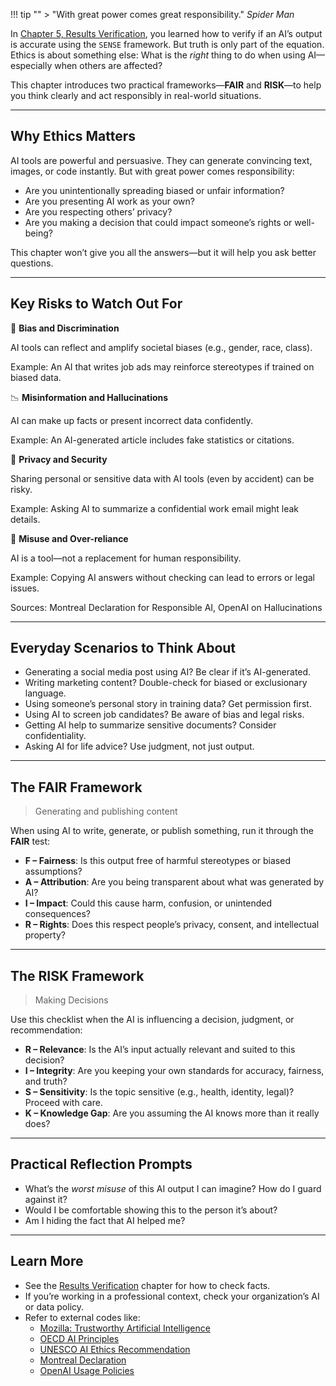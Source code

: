 !!! tip ""
    > "With great power comes great responsibility." _Spider Man_

In [Chapter 5, Results Verification](results_verification.md), you learned how to verify if an AI’s output is accurate using the `SENSE` framework. But truth is only part of the equation. Ethics is about something else: What is the _right_ thing to do when using AI—especially when others are affected?

This chapter introduces two practical frameworks—__FAIR__ and __RISK__—to help you think clearly and act responsibly in real-world situations.

---

## Why Ethics Matters

AI tools are powerful and persuasive. They can generate convincing text, images, or code instantly. But with great power comes responsibility:

- Are you unintentionally spreading biased or unfair information?
- Are you presenting AI work as your own?
- Are you respecting others’ privacy?
- Are you making a decision that could impact someone’s rights or well-being?

This chapter won’t give you all the answers—but it will help you ask better questions.

---

## Key Risks to Watch Out For

🤖 __Bias and Discrimination__

AI tools can reflect and amplify societal biases (e.g., gender, race, class).

Example: An AI that writes job ads may reinforce stereotypes if trained on biased data.

📉 __Misinformation and Hallucinations__

AI can make up facts or present incorrect data confidently.

Example: An AI-generated article includes fake statistics or citations.

🔐 __Privacy and Security__

Sharing personal or sensitive data with AI tools (even by accident) can be risky.

Example: Asking AI to summarize a confidential work email might leak details.

🧰 __Misuse and Over-reliance__

AI is a tool—not a replacement for human responsibility.

Example: Copying AI answers without checking can lead to errors or legal issues.

Sources: Montreal Declaration for Responsible AI, OpenAI on Hallucinations

---

## Everyday Scenarios to Think About

- Generating a social media post using AI? Be clear if it’s AI-generated.
- Writing marketing content? Double-check for biased or exclusionary language.
- Using someone’s personal story in training data? Get permission first.
- Using AI to screen job candidates? Be aware of bias and legal risks.
- Getting AI help to summarize sensitive documents? Consider confidentiality.
- Asking AI for life advice? Use judgment, not just output.

---

## The FAIR Framework

> Generating and publishing content

When using AI to write, generate, or publish something, run it through the __FAIR__ test:

- __F – Fairness__: Is this output free of harmful stereotypes or biased assumptions?
- __A – Attribution__: Are you being transparent about what was generated by AI?
- __I – Impact__: Could this cause harm, confusion, or unintended consequences?
- __R – Rights__: Does this respect people’s privacy, consent, and intellectual property?

---

## The RISK Framework

> Making Decisions

Use this checklist when the AI is influencing a decision, judgment, or recommendation:

- __R – Relevance__: Is the AI’s input actually relevant and suited to this decision?
- __I – Integrity__: Are you keeping your own standards for accuracy, fairness, and truth?
- __S – Sensitivity__: Is the topic sensitive (e.g., health, identity, legal)? Proceed with care.
- __K – Knowledge Gap__: Are you assuming the AI knows more than it really does?

---

## Practical Reflection Prompts

- What’s the _worst misuse_ of this AI output I can imagine? How do I guard against it?
- Would I be comfortable showing this to the person it’s about?
- Am I hiding the fact that AI helped me?

---

## Learn More

- See the [Results Verification](results_verification.md) chapter for how to check facts.
- If you’re working in a professional context, check your organization’s AI or data policy.
- Refer to external codes like:
  - [Mozilla: Trustworthy Artificial Intelligence](https://foundation.mozilla.org/en/internet-health/trustworthy-artificial-intelligence/)
  - [OECD AI Principles](https://oecd.ai/en/ai-principles)
  - [UNESCO AI Ethics Recommendation](https://unesdoc.unesco.org/ark:/48223/pf0000380455)
  - [Montreal Declaration](https://www.montrealdeclaration-responsibleai.com/)
  - [OpenAI Usage Policies](https://openai.com/policies/usage-policies)
